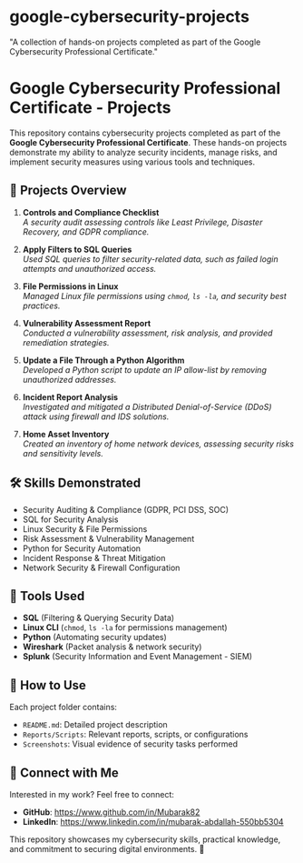 # google-cybersecurity-projects
"A collection of hands-on projects completed as part of the Google Cybersecurity Professional Certificate."
# Google Cybersecurity Professional Certificate - Projects

This repository contains cybersecurity projects completed as part of the **Google Cybersecurity Professional Certificate**. These hands-on projects demonstrate my ability to analyze security incidents, manage risks, and implement security measures using various tools and techniques.

## 📌 Projects Overview

1. **Controls and Compliance Checklist**  
   *A security audit assessing controls like Least Privilege, Disaster Recovery, and GDPR compliance.*
   
2. **Apply Filters to SQL Queries**  
   *Used SQL queries to filter security-related data, such as failed login attempts and unauthorized access.*

3. **File Permissions in Linux**  
   *Managed Linux file permissions using `chmod`, `ls -la`, and security best practices.*

4. **Vulnerability Assessment Report**  
   *Conducted a vulnerability assessment, risk analysis, and provided remediation strategies.*

5. **Update a File Through a Python Algorithm**  
   *Developed a Python script to update an IP allow-list by removing unauthorized addresses.*

6. **Incident Report Analysis**  
   *Investigated and mitigated a Distributed Denial-of-Service (DDoS) attack using firewall and IDS solutions.*

7. **Home Asset Inventory**  
   *Created an inventory of home network devices, assessing security risks and sensitivity levels.*

## 🛠 Skills Demonstrated

- Security Auditing & Compliance (GDPR, PCI DSS, SOC)
- SQL for Security Analysis
- Linux Security & File Permissions
- Risk Assessment & Vulnerability Management
- Python for Security Automation
- Incident Response & Threat Mitigation
- Network Security & Firewall Configuration

## 🔧 Tools Used

- **SQL** (Filtering & Querying Security Data)
- **Linux CLI** (`chmod`, `ls -la` for permissions management)
- **Python** (Automating security updates)
- **Wireshark** (Packet analysis & network security)
- **Splunk** (Security Information and Event Management - SIEM)

## 📂 How to Use
Each project folder contains:
- `README.md`: Detailed project description
- `Reports/Scripts`: Relevant reports, scripts, or configurations
- `Screenshots`: Visual evidence of security tasks performed

## 🤝 Connect with Me
Interested in my work? Feel free to connect:
- **GitHub**: https://www.github.com/in/Mubarak82
- **LinkedIn**: https://www.linkedin.com/in/mubarak-abdallah-550bb5304

This repository showcases my cybersecurity skills, practical knowledge, and commitment to securing digital environments. 🚀
